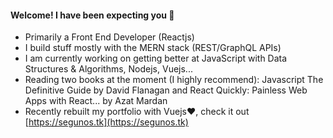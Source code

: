 #### Welcome! I have been expecting you 👋

- Primarily a Front End Developer (Reactjs)
- I build stuff mostly with the MERN stack (REST/GraphQL APIs)
- I am currently working on getting better at JavaScript with Data Structures & Algorithms, Nodejs, Vuejs...
- Reading two books at the moment (I highly recommend): Javascript The Definitive Guide by David Flanagan and React Quickly: Painless Web Apps with React... by Azat Mardan 
- Recently rebuilt my portfolio with Vuejs❤️, check it out [https://segunos.tk](https://segunos.tk)

<!--
**Segun98/Segun98** is a ✨ _special_ ✨ repository because its `README.md` (this file) appears on your GitHub profile.

Here are some ideas to get you started:

- 🔭 I’m currently working on ...
- 🌱 I’m currently learning ...
- 👯 I’m looking to collaborate on ...
- 🤔 I’m looking for help with ...
- 💬 Ask me about ...
- 📫 How to reach me: ...
- 😄 Pronouns: ...
- ⚡ Fun fact: ...
-->
